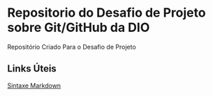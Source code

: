 # Repositorio do Desafio de Projeto sobre Git/GitHub da DIO
Repositório Criado Para o Desafio de Projeto

## Links Úteis
[Sintaxe Markdown](https://www.markdownguide.org/basic-syntax/)
